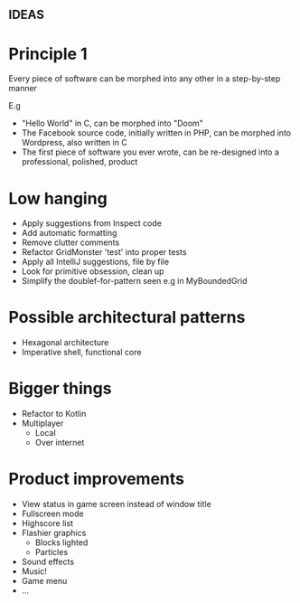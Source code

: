 ## IDEAS

# Principle 1

Every piece of software can be morphed into any other in a step-by-step manner

E.g
  * "Hello World" in C, can be morphed into "Doom"
  * The Facebook source code, initially written in PHP,
can be morphed into Wordpress, also written in C
  * The first piece of software you ever wrote,
    can be re-designed into a professional, polished, product


# Low hanging
 * Apply suggestions from Inspect code
 * Add automatic formatting
 * Remove clutter comments
 * Refactor GridMonster 'test' into proper tests
 * Apply all IntelliJ suggestions, file by file
 * Look for primitive obsession, clean up
 * Simplify the doublef-for-pattern seen e.g in MyBoundedGrid

# Possible architectural patterns
 * Hexagonal architecture
 * Imperative shell, functional core


# Bigger things
 * Refactor to Kotlin
 * Multiplayer
   * Local
   * Over internet


# Product improvements

 * View status in game screen instead of window title
 * Fullscreen mode
 * Highscore list
 * Flashier graphics
   * Blocks lighted
   * Particles
 * Sound effects
 * Music!
 * Game menu
 * ...
 
